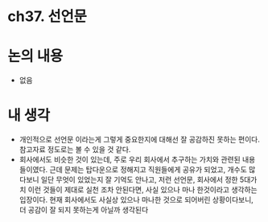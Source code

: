 # ch37. 선언문

# 논의 내용

- 없음

# 내 생각

- 개인적으로 선언문 이라는게 그렇게 중요한지에 대해선 잘 공감하진 못하는 편이다. 참고자료 정도로는 볼 수 있을 것 같다.
- 회사에서도 비슷한 것이 있는데, 주로 우리 회사에서 추구하는 가치와 관련된 내용들이였다. 근데 문제는 탑다운으로 정해지고 직원들에게 공유가 되었고, 개수도 많다보니 일단 무엇이 있었는지 잘 기억도 안나고, 저런 선언문, 회사에서 정한 5대가치 이런 것들이 제대로 실천 조차 안된다면, 사실 있으나 마나 한것이라고 생각하는 입장이다. 현재 회사에서도 사실상 있으나 마나한 것으로 되어버린 상황이다보니, 더 공감이 잘 되지 못하는게 아닐까 생각된다
